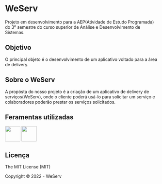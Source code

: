 # WeServ
Projeto em desenvolvimento para a AEP(Atividade de Estudo Programada) do 3º semestre do curso superior de Análise e Desenvolvimento de Sistemas.

## Objetivo 
O principal objeto é o desenvolvimento de um aplicativo voltado para a área de delivery.

## Sobre o WeServ
A propósta do nosso projeto é a criação de um aplicativo de delivery de serviços(WeServ), onde o cliente poderá usá-lo para solicitar um serviço e colaboradores poderão prestar os serviços solicitados.

## Feramentas utilizadas

<img width="50px" src="https://user-images.githubusercontent.com/77304506/175615822-fe0e19db-04b1-4009-b5ba-23f486103366.svg"></img>
<img width="50px" src="https://user-images.githubusercontent.com/77304506/175616071-b625929d-e473-49ee-bd0f-652b408e2879.svg"></img>

## Licença
The MIT License (MIT)

Copyright ©️ 2022 - WeServ

